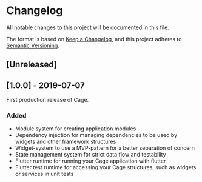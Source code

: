 # Changelog
All notable changes to this project will be documented in this file.

The format is based on [Keep a Changelog](https://keepachangelog.com/en/1.0.0/),
and this project adheres to [Semantic Versioning](https://semver.org/spec/v2.0.0.html).

## [Unreleased]

## [1.0.0] - 2019-07-07
First production release of Cage.
### Added
- Module system for creating application modules
- Dependency injection for managing dependencies to be used by widgets and other framework structures
- Widget-system to use a MVP-pattern for a better separation of concern
- State management system for strict data flow and testability
- Flutter runtime for running your Cage application with flutter
- Flutter test runtime for accessing your Cage structures, such as widgets or services in unit tests
